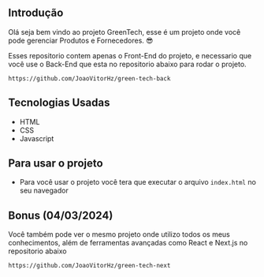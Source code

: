 ## Introdução 
Olá seja bem vindo ao projeto GreenTech, esse é um projeto onde você pode gerenciar Produtos e Fornecedores. 😎



Esses repositorio contem apenas o Front-End do projeto, e necessario que você use o Back-End que esta no repositorio abaixo para rodar o projeto.

`https://github.com/JoaoVitorHz/green-tech-back`


## Tecnologias Usadas 
- HTML
- CSS
- Javascript
  
 ## Para usar o projeto 
- Para você usar o projeto você tera que executar o arquivo `index.html` no seu navegador 

 ## Bonus (04/03/2024)
Você também pode ver o mesmo projeto onde utilizo todos os meus conhecimentos, além de ferramentas avançadas como React e Next.js no repositorio abaixo

`https://github.com/JoaoVitorHz/green-tech-next`
